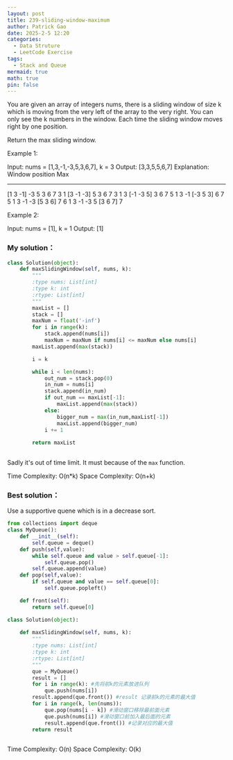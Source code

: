 ```yaml
---
layout: post
title: 239-sliding-window-maximum
author: Patrick Gao
date: 2025-2-5 12:20
categories:
  - Data Struture
  - LeetCode Exercise
tags:
  - Stack and Queue
mermaid: true
math: true
pin: false
---
```

You are given an array of integers nums, there is a sliding window of size k which is moving from the very left of the array to the very right. You can only see the k numbers in the window. Each time the sliding window moves right by one position.

Return the max sliding window.

 

Example 1:

Input: nums = [1,3,-1,-3,5,3,6,7], k = 3
Output: [3,3,5,5,6,7]
Explanation: 
Window position                Max
---------------               -----
[1  3  -1] -3  5  3  6  7       3
 1 [3  -1  -3] 5  3  6  7       3
 1  3 [-1  -3  5] 3  6  7       5
 1  3  -1 [-3  5  3] 6  7       5
 1  3  -1  -3 [5  3  6] 7       6
 1  3  -1  -3  5 [3  6  7]      7

Example 2:

Input: nums = [1], k = 1
Output: [1]
 





### My solution：
```python
class Solution(object):
    def maxSlidingWindow(self, nums, k):
        """
        :type nums: List[int]
        :type k: int
        :rtype: List[int]
        """
        maxList = []
        stack = []
        maxNum = float('-inf')
        for i in range(k):
            stack.append(nums[i])
            maxNum = maxNum if nums[i] <= maxNum else nums[i]
        maxList.append(max(stack))

        i = k

        while i < len(nums):
            out_num = stack.pop(0)
            in_num = nums[i]
            stack.append(in_num)
            if out_num == maxList[-1]:
                maxList.append(max(stack))
            else:
                bigger_num = max(in_num,maxList[-1])
                maxList.append(bigger_num)
            i += 1
            
        return maxList
            
```
Sadly it's out of time limit. It must because of the `max` function.      

Time Complexity: O(n*k)
Space Complexity: O(n+k)

### Best solution：
Use a supportive quene which is in a decrease sort.

```python
from collections import deque
class MyQueue():
    def __init__(self):
        self.queue = deque()
    def push(self,value):
        while self.queue and value > self.queue[-1]:
            self.queue.pop()
        self.queue.append(value)
    def pop(self,value):
        if self.queue and value == self.queue[0]:
            self.queue.popleft()

    def front(self):
        return self.queue[0]

class Solution(object):
    
    def maxSlidingWindow(self, nums, k):
        """
        :type nums: List[int]
        :type k: int
        :rtype: List[int]
        """
        que = MyQueue()
        result = []
        for i in range(k): #先将前k的元素放进队列
            que.push(nums[i])
        result.append(que.front()) #result 记录前k的元素的最大值
        for i in range(k, len(nums)):
            que.pop(nums[i - k]) #滑动窗口移除最前面元素
            que.push(nums[i]) #滑动窗口前加入最后面的元素
            result.append(que.front()) #记录对应的最大值
        return result
            

```
Time Complexity: O(n)
Space Complexity: O(k)